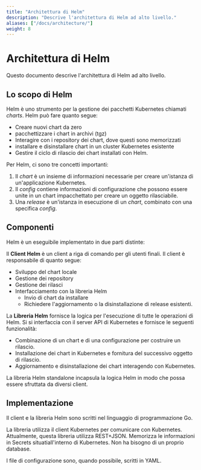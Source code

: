 ```yaml
---
title: "Architettura di Helm"
description: "Descrive l'architettura di Helm ad alto livello."
aliases: ["/docs/architecture/"]
weight: 8
---
```


# Architettura di Helm

Questo documento descrive l'architettura di Helm ad alto livello.

## Lo scopo di Helm

Helm è uno strumento per la gestione dei pacchetti Kubernetes chiamati _charts_. Helm può fare quanto segue:

- Creare nuovi chart da zero
- pacchettizzare i chart in archivi (tgz)
- Interagire con i repository dei chart, dove questi sono memorizzati
- installare e disinstallare chart in un cluster Kubernetes esistente
- Gestire il ciclo di rilascio dei chart installati con Helm.

Per Helm, ci sono tre concetti importanti:

1. Il _chart_ è un insieme di informazioni necessarie per creare un'istanza di un'applicazione Kubernetes.
2. Il _config_ contiene informazioni di configurazione che possono essere unite in un chart impacchettato per creare un oggetto rilasciabile.
3. Una _release_ è un'istanza in esecuzione di un _chart_, combinato con una specifica
   _config_.

## Componenti

Helm è un eseguibile implementato in due parti distinte:

Il **Client Helm** è un client a riga di comando per gli utenti finali. Il client è
responsabile di quanto segue:

- Sviluppo del chart locale
- Gestione dei repository
- Gestione dei rilasci
- Interfacciamento con la libreria Helm
  - Invio di chart da installare
  - Richiedere l'aggiornamento o la disinstallazione di release esistenti.

La **Libreria Helm** fornisce la logica per l'esecuzione di tutte le operazioni di Helm. Si
si interfaccia con il server API di Kubernetes e fornisce le seguenti funzionalità:

- Combinazione di un chart e di una configurazione per costruire un rilascio.
- Installazione dei chart in Kubernetes e fornitura del successivo oggetto di rilascio.
- Aggiornamento e disinstallazione dei chart interagendo con Kubernetes.

La libreria Helm standalone incapsula la logica Helm in modo che possa essere sfruttata da diversi client.

## Implementazione

Il client e la libreria Helm sono scritti nel linguaggio di programmazione Go.

La libreria utilizza il client Kubernetes per comunicare con Kubernetes.
Attualmente, questa libreria utilizza REST+JSON. Memorizza le informazioni in Secrets situatiall'interno di Kubernetes. Non ha bisogno di un proprio database.

I file di configurazione sono, quando possibile, scritti in YAML.